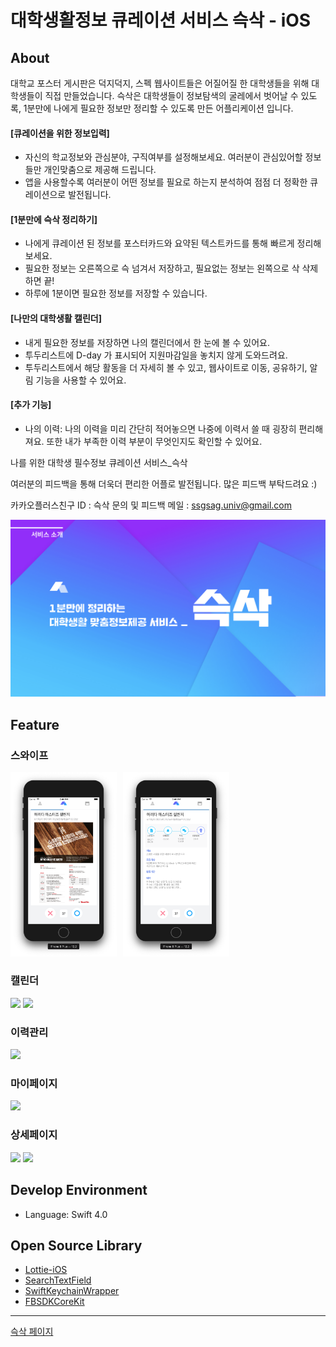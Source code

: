 # 대학생활정보 큐레이션 서비스 슥삭 - iOS



## About

대학교 포스터 게시판은 덕지덕지, 스펙 웹사이트들은 어질어질 한 대학생들을 위해 대학생들이 직접 만들었습니다.
슥삭은 대학생들이 정보탐색의 굴레에서 벗어날 수 있도록, 1분만에 나에게 필요한 정보만 정리할 수 있도록 만든 어플리케이션 입니다.

#### [큐레이션을 위한 정보입력]

- 자신의 학교정보와 관심분야, 구직여부를 설정해보세요. 여러분이 관심있어할 정보들만 개인맞춤으로 제공해 드립니다.
- 앱을 사용할수록 여러분이 어떤 정보를 필요로 하는지 분석하여 점점 더 정확한 큐레이션으로 발전됩니다.

#### [1분만에 슥삭 정리하기]

- 나에게 큐레이션 된 정보를 포스터카드와 요약된 텍스트카드를 통해 빠르게 정리해보세요.
- 필요한 정보는 오른쪽으로 슥 넘겨서 저장하고, 필요없는 정보는 왼쪽으로 삭 삭제하면 끝!
- 하루에 1분이면 필요한 정보를 저장할 수 있습니다.

#### [나만의 대학생활 캘린더]

- 내게 필요한 정보를 저장하면 나의 캘린더에서 한 눈에 볼 수 있어요.
- 투두리스트에 D-day 가 표시되어 지원마감일을 놓치지 않게 도와드려요.
- 투두리스트에서 해당 활동을 더 자세히 볼 수 있고, 웹사이트로 이동, 공유하기, 알림 기능을 사용할 수 있어요.

#### [추가 기능]

- 나의 이력: 나의 이력을 미리 간단히 적어놓으면 나중에 이력서 쓸 때 굉장히 편리해져요. 또한 내가 부족한 이력 부분이 무엇인지도 확인할 수 있어요.



나를 위한 대학생 필수정보 큐레이션 서비스_슥삭

여러분의 피드백을 통해 더욱더 편리한 어플로 발전됩니다. 많은 피드백 부탁드려요 :)

카카오플러스친구 ID : 슥삭
문의 및 피드백 메일 : ssgsag.univ@gmail.com



![image-20190402214120224](README.assets/image-20190402214120224.png)



## Feature

### 스와이프

<div>
<img src="./ReadmeImages/스와이프1.png" width="170" style="float: left; margin-right: 10px;"/>
<img src="./ReadmeImages/스와이프2.png" width="170">
</div>

### 캘린더

<div>
<img src="https://user-images.githubusercontent.com/34293225/64090125-8e66f500-cd84-11e9-9587-6950d576d938.png" width="170">
<img src="https://user-images.githubusercontent.com/34293225/64090128-94f56c80-cd84-11e9-8dba-32ece16157bc.png" width="170">
</div>

### 이력관리

<div>
<img src="https://user-images.githubusercontent.com/34293225/64090132-9aeb4d80-cd84-11e9-94a2-e223c9d5df34.png" width="170">
</div>

### 마이페이지

<div>
<img src="https://user-images.githubusercontent.com/34293225/64090139-a3438880-cd84-11e9-9634-aa8d352a86b2.png" width="170">
</div>

### 상세페이지

<div>
<img src="https://user-images.githubusercontent.com/34293225/64090136-9f176b00-cd84-11e9-948b-cdb29f07c806.png" width="170">
<img src="https://user-images.githubusercontent.com/34293225/64090137-a179c500-cd84-11e9-83c9-f0d1ec96a78c.png" width="170">
</div>


## Develop Environment

- Language: Swift 4.0



## Open Source Library

- [Lottie-iOS](https://github.com/airbnb/lottie-ios)
- [SearchTextField](https://github.com/apasccon/SearchTextField)
- [SwiftKeychainWrapper](https://github.com/jrendel/SwiftKeychainWrapper)
- [FBSDKCoreKit](https://github.com/facebook/facebook-swift-sdk)



-----

[슥삭 페이지](https://www.ssgsag.kr/)

